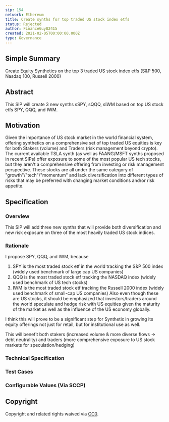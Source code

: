```yaml
---
sip: 154
network: Ethereum
title: Create synths for top traded US stock index etfs
status: Rejected
author: FinanceGuy82415
created: 2021-02-05T00:00:00.000Z
type: Governance
---
```


<!--You can leave these HTML comments in your merged SIP and delete the visible duplicate text guides, they will not appear and may be helpful to refer to if you edit it again. This is the suggested template for new SIPs. Note that an SIP number will be assigned by an editor. When opening a pull request to submit your SIP, please use an abbreviated title in the filename, `sip-draft_title_abbrev.md`. The title should be 44 characters or less.-->

## Simple Summary

<!--"If you can't explain it simply, you don't understand it well enough." Simply describe the outcome the proposed changes intends to achieve. This should be non-technical and accessible to a casual community member.-->

Create Equity Synthetics on the top 3 traded US stock index etfs (S&P 500, Nasdaq 100, Russell 2000)

## Abstract

<!--A short (~200 word) description of the proposed change, the abstract should clearly describe the proposed change. This is what *will* be done if the SIP is implemented, not *why* it should be done or *how* it will be done. If the SIP proposes deploying a new contract, write, "we propose to deploy a new contract that will do x".-->

This SIP will create 3 new synths sSPY, sQQQ, sIWM based on top US stock etfs SPY, QQQ, and IWM.

## Motivation

<!--This is the problem statement. This is the *why* of the SIP. It should clearly explain *why* the current state of the protocol is inadequate.  It is critical that you explain *why* the change is needed, if the SIP proposes changing how something is calculated, you must address *why* the current calculation is innaccurate or wrong. This is not the place to describe how the SIP will address the issue!-->

Given the importance of US stock market in the world financial system, offering synthetics on a comprehensive set of top traded US equities is key for both Stakers (volume) and Traders (risk management beyond crypto).
The current available TSLA synth (as well as FAANG/MSFT synths proposed in recent SIPs) offer exposure to some of the most popular US tech stocks, but they aren't a comprehensive offering from investing or risk management perspective. These stocks are all under the same category of "growth"/"tech"/"momentum" and lack diversification into different types of risks that may be preferred with changing market conditions and/or risk appetite.

## Specification

<!--The specification should describe the syntax and semantics of any new feature, there are five sections
1. Overview
2. Rationale
3. Technical Specification
4. Test Cases
5. Configurable Values
-->

### Overview

<!--This is a high level overview of *how* the SIP will solve the problem. The overview should clearly describe how the new feature will be implemented.-->

This SIP will add three new synths that will provide both diversification and new risk exposure on three of the most heavily traded US stock indices.

### Rationale

<!--This is where you explain the reasoning behind how you propose to solve the problem. Why did you propose to implement the change in this way, what were the considerations and trade-offs. The rationale fleshes out what motivated the design and why particular design decisions were made. It should describe alternate designs that were considered and related work. The rationale may also provide evidence of consensus within the community, and should discuss important objections or concerns raised during discussion.-->

I propose SPY, QQQ, and IWM, because

1. SPY is the most traded stock etf in the world tracking the S&P 500 index (widely used benchmark of large cap US companies)
2. QQQ is the most traded stock etf tracking the NASDAQ index (widely used benchmark of US tech stocks)
3. IWM is the most traded stock etf tracking the Russell 2000 index (widely used benchmark of small-cap US companies)
   Also even though these are US stocks, it should be emphasized that investors/traders around the world speculate and hedge risk with US equities given the maturity of the market as well as the influence of the US economy globally.

I think this will prove to be a significant step for Synthetix in growing its equity offerings not just for retail, but for institutional use as well.

This will benefit both stakers (increased volume & more diverse flows -> debt neutrality) and traders (more comprehensive exposure to US stock markets for speculation/hedging)

### Technical Specification

<!--The technical specification should outline the public API of the changes proposed. That is, changes to any of the interfaces Synthetix currently exposes or the creations of new ones.-->

### Test Cases

<!--Test cases for an implementation are mandatory for SIPs but can be included with the implementation..-->

### Configurable Values (Via SCCP)

<!--Please list all values configurable via SCCP under this implementation.-->

## Copyright

Copyright and related rights waived via [CC0](https://creativecommons.org/publicdomain/zero/1.0/).